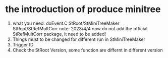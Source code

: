 # the introduction of produce minitree
1. what you need: doEvent.C StRoot/StMiniTreeMaker  StRoot/StRefMultCorr
  note: 2023/4/4 now do not add the official StRefMultCorr package, it need to be added!
2. Things must to be changed for different run in StMiniTreeMaker
  1. Trigger ID
  2. Check the StRoot Version, some function are differnt in different version
